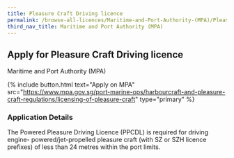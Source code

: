 ```yaml
---
title: Pleasure Craft Driving licence
permalink: /browse-all-licences/Maritime-and-Port-Authority-(MPA)/Pleasure-Craft-Driving-licence
third_nav_title: Maritime and Port Authority (MPA)
---
```


## Apply for Pleasure Craft Driving licence

Maritime and Port Authority (MPA)

{% include button.html text="Apply on MPA" src="https://www.mpa.gov.sg/port-marine-ops/harbourcraft-and-pleasure-craft-regulations/licensing-of-pleasure-craft" type="primary" %}

<H3>Application Details</H3>

<p>The Powered Pleasure Driving Licence (PPCDL) is required for driving engine- powered/jet-propelled pleasure craft (with SZ or SZH licence prefixes) of less than 24 metres within the port limits.</p>

